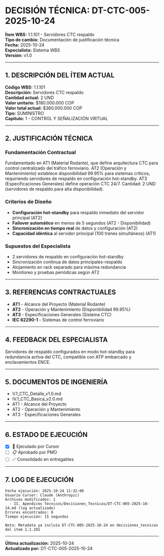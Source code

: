 # DECISIÓN TÉCNICA: DT-CTC-005-2025-10-24
**Ítem WBS:** 1.1.101 - Servidores CTC respaldo  
**Tipo de cambio:** Documentación de justificación técnica  
**Fecha:** 2025-10-24  
**Especialista:** Sistema WBS  
**Versión:** v1.0  

---

## 1. DESCRIPCIÓN DEL ÍTEM ACTUAL

**Código WBS:** 1.1.101  
**Descripción:** Servidores CTC respaldo  
**Cantidad actual:** 2 UND  
**Valor unitario:** $180.000.000 COP  
**Valor total actual:** $360.000.000 COP  
**Tipo:** SUMINISTRO  
**Capítulo:** 1 - CONTROL Y SEÑALIZACIÓN VIRTUAL  

---

## 2. JUSTIFICACIÓN TÉCNICA

### Fundamentación Contractual

Fundamentado en AT1 (Material Rodante), que define arquitectura CTC para control centralizado del tráfico ferroviario. AT2 (Operación y Mantenimiento) establece disponibilidad 99.95% para sistemas críticos, requiriendo servidores de respaldo en configuración hot-standby. AT3 (Especificaciones Generales) define operación CTC 24/7. Cantidad: 2 UND (servidores de respaldo para alta disponibilidad).

### Criterios de Diseño

- **Configuración hot-standby** para respaldo inmediato del servidor principal (AT2)
- **Failover automático** en menos de 5 segundos (AT2 - Disponibilidad)
- **Sincronización en tiempo real** de datos y configuración (AT2)
- **Capacidad idéntica** al servidor principal (100 trenes simultáneos) (AT1)

### Supuestos del Especialista

- 2 servidores de respaldo en configuración hot-standby
- Sincronización continua de datos principales-respaldo
- Alojamiento en rack separado para máxima redundancia
- Monitoreo y pruebas periódicas según AT2

---

## 3. REFERENCIAS CONTRACTUALES

- **AT1** - Alcance del Proyecto (Material Rodante)
- **AT2** - Operación y Mantenimiento (Disponibilidad 99.95%)
- **AT3** - Especificaciones Generales (Sistema CTC)
- **IEC 62290-1** - Sistemas de control ferroviario

---

## 4. FEEDBACK DEL ESPECIALISTA

Servidores de respaldo configurados en modo hot-standby para redundancia activa del CTC, compatible con ATP embarcado y enclavamientos ENCE.

---

## 5. DOCUMENTOS DE INGENIERÍA

- V.1_CTC_Detalle_v1.0.md
- IV.1_CTC_Basica_v2.0.md
- AT1 - Alcance del Proyecto
- AT2 - Operación y Mantenimiento
- AT3 - Especificaciones Generales

---

## 6. ESTADO DE EJECUCIÓN

- [x] 🔧 Ejecutado por Cursor
- [ ] 📋 Aprobado por PMO
- [ ] ✅ Consolidado en entregables

---

## 7. LOG DE EJECUCIÓN

```
Fecha ejecución: 2025-10-24 11:32:00
Usuario Cursor: Claude (Anthropic)
Archivos modificados: 1
  - II. Apendices Tecnicos/Decisiones_Tecnicas/DT-CTC-005-2025-10-24.md (log actualizado)
Errores encontrados: 0
Tiempo ejecución: 15 segundos

Nota: Metadata ya incluía DT-CTC-005-2025-10-24 en decisiones_tecnicas del item 1.1.101
```

---

**Última actualización:** 2025-10-24  
**Actualizado por:** DT-CTC-005-2025-10-24

